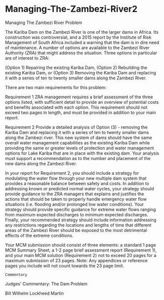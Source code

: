 # Managing-The-Zambezi-River2
Managing The Zambezi River
	Problem	 
 	
The Kariba Dam on the Zambezi River is one of the larger dams in Africa. Its construction was controversial, and a 2015 report by the Institute of Risk Management of South Africa included a warning that the dam is in dire need of maintenance. A number of options are available to the Zambezi River Authority (ZRA) that might address the situation. Three options in particular are of interest to ZRA:

(Option 1) Repairing the existing Kariba Dam, 
(Option 2) Rebuilding the existing Kariba Dam, or 
(Option 3) Removing the Kariba Dam and replacing it with a series of ten to twenty smaller dams along the Zambezi River.

There are two main requirements for this problem:

Requirement 1 ZRA management requires a brief assessment of the three options listed, with sufficient detail to provide an overview of potential costs and benefits associated with each option. This requirement should not exceed two pages in length, and must be provided in addition to your main report.

Requirement 2 Provide a detailed analysis of Option (3) - removing the Kariba Dam and replacing it with a series of ten to twenty smaller dams along the Zambezi river. This new system of dams should have the same overall water management capabilities as the existing Kariba Dam while providing the same or greater levels of protection and water management options for Lake Kariba that are in place with the existing dam. Your analysis must support a recommendation as to the number and placement of the new dams along the Zambezi River.

In your report for Requirement 2, you should include a strategy for modulating the water flow through your new multiple dam system that provides a reasonable balance between safety and costs. In addition to addressing known or predicted normal water cycles, your strategy should provide guidance to the ZRA managers that explains and justifies the actions that should be taken to properly handle emergency water flow situations (i.e. flooding and/or prolonged low water conditions). Your strategy should provide specific guidance for extreme water flows ranging from maximum expected discharges to minimum expected discharges. Finally, your recommended strategy should include information addressing any restrictions regarding the locations and lengths of time that different areas of the Zambezi River should be exposed to the most detrimental effects of the extreme conditions.

Your MCM submission should consist of three elements: a standard 1 page MCM Summary Sheet, a 1-2 page brief assessment report (Requirement 1), and your main MCM solution (Requirement 2) not to exceed 20 pages for a maximum submission of 23 pages. Note: Any appendices or reference pages you include will not count towards the 23 page limit.

 
 	 	 	 	 
 	Commentary	 	 	 
 	
Judges' Commentary: The Dam Problem

Bill Wilhelm
Lockheed Martin
